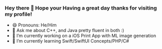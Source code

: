 ### Hey there 👋 Hope your Having a great day thanks for visiting my profile!

- 😄 Pronouns: He/Him
- 💬 Ask me about C++, and Java pretty fluent in both :)
- 🔭 I’m currently working on a iOS Print App with ML image generation 
- 🌱 I’m currently learning Swift/SwiftUI Concepts/PHP/C#

<!--
**TooPlain/TooPlain** is a ✨ _special_ ✨ repository because its `README.md` (this file) appears on your GitHub profile.

Here are some ideas to get you started:

- 🔭 I’m currently working on ...
- 🌱 I’m currently learning ...
- 👯 I’m looking to collaborate on ...
- 🤔 I’m looking for help with ...
- 💬 Ask me about ...
- 📫 How to reach me: ...
- 😄 Pronouns: ...
- ⚡ Fun fact: ...
-->
